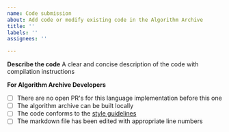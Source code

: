 ```yaml
---
name: Code submission
about: Add code or modify existing code in the Algorithm Archive
title: ''
labels: ''
assignees: ''

---
```


<!--
Thanks for submitting code to the Algorithm Archive!

Before continuing, please be sure you have read the [How to contribute guide for code submission](https://github.com/algorithm-archivists/algorithm-archive/wiki/How-to-Contribute#step-3---submitting-code) and have:

1. edited the markdown file with the appropriate line numbers for your submission
2. built the algorithm archive with `gitbook install && gitbook serve` to make sure your code can be seen on your branch
3. followed all necessary [style guidelines](https://github.com/algorithm-archivists/algorithm-archive/wiki/Code-style-guide) for your language, if available

If you would like to contact us, we are also available on discord at https://discord.gg/2PEjsR
-->

**Describe the code**
A clear and concise description of the code with compilation instructions

<!--- Please leave this section --->
**For Algorithm Archive Developers**
- [ ] There are no open PR's for this language implementation before this one
- [ ] The algorithm archive can be built locally
- [ ] The code conforms to the [style guidelines](https://github.com/algorithm-archivists/algorithm-archive/wiki/Code-style-guide)
- [ ] The markdown file has been edited with appropriate line numbers
